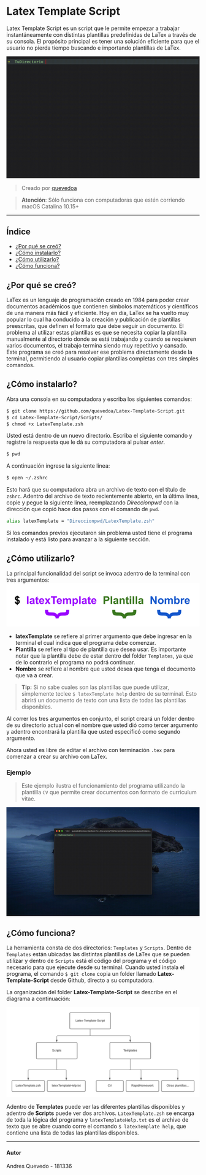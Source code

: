 # Latex Template Script 

Latex Template Script es un script que le permite empezar a trabajar instantáneamente con distintas plantillas predefinidas de LaTex a través de su consola. El propósito principal es tener una solución eficiente para que el usuario no pierda tiempo buscando e importando plantillas de LaTex.

![alt text](https://github.com/quevedoa/Latex-Template-Script/blob/main/Misc/GIF1.gif)
> Creado por [quevedoa](https://github.com/quevedoa)

> **Atención**: Sólo funciona con computadoras que estén corriendo macOS Catalina 10.15+

---

## Índice
- [¿Por qué se creó?](#por-qué-se-creó)
- [¿Cómo instalarlo?](#cómo-instalarlo)
- [¿Cómo utilizarlo?](#cómo-utilizarlo)
- [¿Cómo funciona?](#cómo-funciona)

## ¿Por qué se creó?
LaTex es un lenguaje de programación creado en 1984 para poder crear documentos académicos que contienen símbolos matemáticos y científicos de una manera más fácil y eficiente. Hoy en día, LaTex se ha vuelto muy popular lo cual ha conducido a la creación y publicación de plantillas preescritas, que definen el formato que debe seguir un documento. El problema al utilizar estas plantillas es que se necesita copiar la plantilla manualmente al directorio donde se está trabajando y cuando se requieren varios documentos, el trabajo termina siendo muy repetitivo y cansado. Este programa se creó para resolver ese problema directamente desde la terminal, permitiendo al usuario copiar plantillas completas con tres simples comandos. 

## ¿Cómo instalarlo? 
Abra una consola en su computadora y escriba los siguientes comandos:
```bash
$ git clone https://github.com/quevedoa/Latex-Template-Script.git
$ cd Latex-Template-Script/Scripts/
$ chmod +x LatexTemplate.zsh
```
Usted está dentro de un nuevo directorio. Escriba el siguiente comando y registre la respuesta que le dá su computadora al pulsar *enter*.
```bash
$ pwd
```
A continuación ingrese la siguiente linea:
```bash
$ open ~/.zshrc
```
Esto hará que su computadora abra un archivo de texto con el título de `zshrc`. Adentro del archivo de texto recientemente abierto, en la última linea, copie y pegue la siguiente linea, reemplazando *Direccionpwd* con la dirección que copió hace dos pasos con el comando de `pwd`.
```bash
alias latexTemplate = "Direccionpwd/LatexTemplate.zsh"
```
Si los comandos previos ejecutaron sin problema usted tiene el programa instalado y está listo para avanzar a la siguiente sección.

## ¿Cómo utilizarlo? 
La principal funcionalidad del script se invoca adentro de la terminal con tres argumentos: 
![alt text](https://github.com/quevedoa/Latex-Template-Script/blob/main/Misc/partesCommand.png)
- **latexTemplate** se refiere al primer argumento que debe ingresar en la terminal el cual indica que el programa debe comenzar.
- **Plantilla** se refiere al tipo de plantilla que desea usar. Es importante notar que la plantilla debe de estar dentro del folder `Templates`, ya que de lo contrario el programa no podrá continuar.
- **Nombre** se refiere al nombre que usted desea que tenga el documento que va a crear.
> **Tip:** Si no sabe cuales son las plantillas que puede utilizar, simplemente teclee `$ latexTemplate help` dentro de su terminal. Esto abrirá un documento de texto con una lista de todas las plantillas disponibles.

Al correr los tres argumentos en conjunto, el script creará un folder dentro de su directorio actual con el nombre que usted dió como tercer argumento y adentro encontrará la plantilla que usted especificó como segundo argumento.

Ahora usted es libre de editar el archivo con terminación `.tex` para comenzar a crear su archivo con LaTex.

### Ejemplo
> Este ejemplo ilustra el funcionamiento del programa utilizando la plantilla `CV` que permite crear documentos con formato de curriculum vitae.

![alt text](https://github.com/quevedoa/Latex-Template-Script/blob/main/Misc/VideoGifSem.gif)

## ¿Cómo funciona? 
La herramienta consta de dos directorios: `Templates` y `Scripts`. Dentro de `Templates` están ubicadas las distintas plantillas de LaTex que se pueden utilizar y dentro de `Scripts` está el código del programa y el código necesario para que ejecute desde su terminal. Cuando usted instala el programa, el comando `$ git clone` copia un folder llamado **Latex-Template-Script** desde Github, directo a su computadora.

 La organización del folder **Latex-Template-Script** se describe en el diagrama a continuación:

![alt text](https://github.com/quevedoa/Latex-Template-Script/blob/main/Misc/folderDiagram.png)

 Adentro de **Templates** puede ver las diferentes plantillas disponibles y adentro de **Scripts** puede ver dos archivos. `LatexTemplate.zsh` se encarga de toda la lógica del programa y `latexTemplateHelp.txt` es el archivo de texto que se abre cuando corre el comando `$ latexTemplate help`, que contiene una lista de todas las plantillas disponibles.

---

#### Autor
Andres Quevedo - 181336
